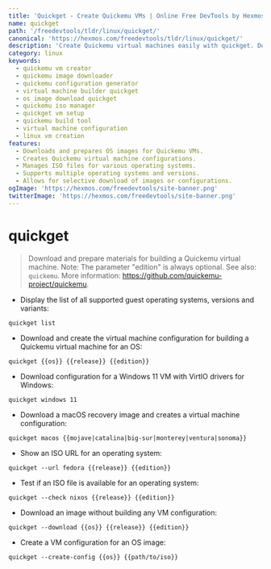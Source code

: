 ```yaml
---
title: 'Quickget - Create Quickemu VMs | Online Free DevTools by Hexmos'
name: quickget
path: '/freedevtools/tldr/linux/quickget/'
canonical: 'https://hexmos.com/freedevtools/tldr/linux/quickget/'
description: 'Create Quickemu virtual machines easily with quickget. Download and prepare OS images, configure VMs, and manage ISO files. Free online tool, no registration required.'
category: linux
keywords:
  - quickemu vm creator
  - quickemu image downloader
  - quickemu configuration generator
  - virtual machine builder quickget
  - os image download quickget
  - quickemu iso manager
  - quickget vm setup
  - quickemu build tool
  - virtual machine configuration
  - linux vm creation
features:
  - Downloads and prepares OS images for Quickemu VMs.
  - Creates Quickemu virtual machine configurations.
  - Manages ISO files for various operating systems.
  - Supports multiple operating systems and versions.
  - Allows for selective download of images or configurations.
ogImage: 'https://hexmos.com/freedevtools/site-banner.png'
twitterImage: 'https://hexmos.com/freedevtools/site-banner.png'
---
```


# quickget

> Download and prepare materials for building a Quickemu virtual machine.
> Note: The parameter "edition" is always optional.
> See also: `quickemu`.
> More information: <https://github.com/quickemu-project/quickemu>.

- Display the list of all supported guest operating systems, versions and variants:

`quickget list`

- Download and create the virtual machine configuration for building a Quickemu virtual machine for an OS:

`quickget {{os}} {{release}} {{edition}}`

- Download configuration for a Windows 11 VM with VirtIO drivers for Windows:

`quickget windows 11`

- Download a macOS recovery image and creates a virtual machine configuration:

`quickget macos {{mojave|catalina|big-sur|monterey|ventura|sonoma}}`

- Show an ISO URL for an operating system:

`quickget --url fedora {{release}} {{edition}}`

- Test if an ISO file is available for an operating system:

`quickget --check nixos {{release}} {{edition}}`

- Download an image without building any VM configuration:

`quickget --download {{os}} {{release}} {{edition}}`

- Create a VM configuration for an OS image:

`quickget --create-config {{os}} {{path/to/iso}}`
